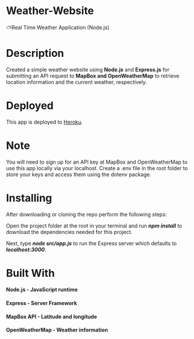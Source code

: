 # Weather-Website
⛅Real Time Weather Application (Node.js)

# Description
Created a simple weather website using **Node.js** and **Express.js** for submitting an API request to **MapBox and OpenWeatherMap** to retrieve location information and the current weather, respectively.

# Deployed
This app is deployed to [Heroku](https://sidgupta-weather-application.herokuapp.com/).

# Note
You will need to sign up for an API key at MapBox and OpenWeatherMap to use this app locally via your localhost. Create a .env file in the root folder to store your keys and access them using the dotenv package.

# Installing
After downloading or cloning the repo perform the following steps:

Open the project folder at the root in your terminal and run ***npm install*** to download the dependencies needed for this project.

Next, type ***node src/app.js*** to run the Express server which defaults to ***localhost:3000***.

# Built With
#### Node.js - JavaScript runtime
#### Express - Server Framework
#### MapBox API - Latitude and longitude
#### OpenWeatherMap - Weather information
